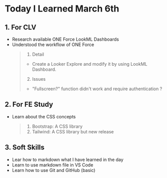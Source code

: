 # Today I Learned March 6th

## 1. For CLV

- Research available ONE Force LookML Dashboards
- Understood the workflow of ONE Force
  > 1. Detail
  >
  > - Create a Looker Explore and modify it by using LookML Dashboard.
  >
  > 2. Issues
  >
  > - "Fullscreen?" function didn't work and require authentication ?

## 2. For FE Study

- Learn about the CSS concepts
  > 1. Bootstrap: A CSS library
  > 2. Tailwind: A CSS library but new release

## 3. Soft Skills

- Lear how to markdown what I have learned in the day
- Learn to use markdown file in VS Code
- Learn how to use Git and GitHub (basic)
